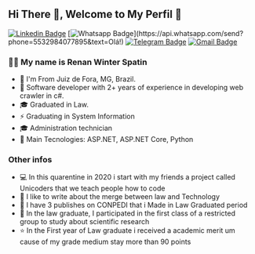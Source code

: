 ## Hi There 👋, Welcome to My Perfil :flags:

[![Linkedin Badge](https://img.shields.io/badge/-LinkedIn-blue?style=for-the-badge&logo=Linkedin&logoColor=white&link=https://www.linkedin.com/in/leonardo-luis-de-vargas/)](https://www.linkedin.com/in/renan-spatin/)
[![Whatsapp Badge](https://img.shields.io/badge/-Whatsapp-4CA143?style=for-the-badge&labelColor=4CA143&logo=whatsapp&logoColor=white&link=https://api.whatsapp.com/send?phone=5549988239222&text=Olá!)](https://api.whatsapp.com/send?phone=5532984077895&text=Olá!)
[![Telegram Badge](https://img.shields.io/badge/-Telegram-1ca0f1?style=for-the-badge&labelColor=1ca0f1&logo=telegram&logoColor=white&link=https://t.me/LeoVargas)](https://t.me/rwspatin)
[![Gmail Badge](https://img.shields.io/badge/-Gmail-c14438?style=for-the-badge&logo=Gmail&logoColor=white&link=mailto:leu1607@gmail.com)](mailto:rwspatin@gmail.com)

### 👨‍🚀 My name is Renan Winter Spatin

- :round_pushpin: I'm From Juiz de Fora, MG, Brazil.
- :triangular_flag_on_post: Software developer with 2+ years of experience in developing web crawler in c#.
- 🎓 Graduated in Law.
- ⚡ Graduating in System Information
- 🎓 Administration technician
- 🚀 Main Tecnologies: ASP.NET, ASP.NET Core, Python

### Other infos
- :computer: In this quarentine in 2020 i start with my friends a project called Unicoders that we teach people how to code
- :newspaper: I like to write about the merge between law and Technology
- :book: I have 3 publishes on CONPEDI that i Made in Law Graduated period
- :scroll: In the law graduate, I participated in the first class of a restricted group to study about scientific research
- :star: In the First year of Law graduate i received a academic merit um cause of my grade medium stay more than 90 points
